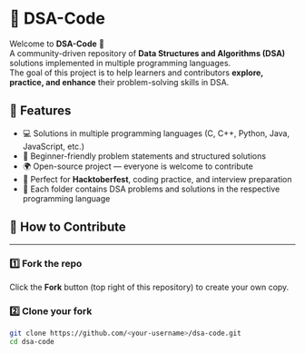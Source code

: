 # 📘 DSA-Code  

Welcome to **DSA-Code** 🎉  
A community-driven repository of **Data Structures and Algorithms (DSA)** solutions implemented in multiple programming languages.  
The goal of this project is to help learners and contributors **explore, practice, and enhance** their problem-solving skills in DSA.  

## 🚀 Features

* 💻 Solutions in multiple programming languages (C, C++, Python, Java, JavaScript, etc.)
* 🧩 Beginner-friendly problem statements and structured solutions
* 🌍 Open-source project — everyone is welcome to contribute
* 💪 Perfect for **Hacktoberfest**, coding practice, and interview preparation
* 📂 Each folder contains DSA problems and solutions in the respective programming language

## 🤝 How to Contribute

---

### 1️⃣ Fork the repo
Click the **Fork** button (top right of this repository) to create your own copy.

### 2️⃣ Clone your fork
```bash
git clone https://github.com/<your-username>/dsa-code.git
cd dsa-code
